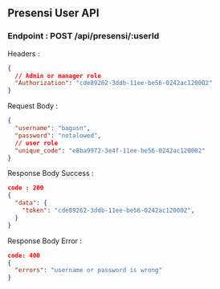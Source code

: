 ## Presensi User API

### Endpoint : POST /api/presensi/:userId

Headers :

```json
{
  // Admin or manager role
  "Authorization": "cde89262-3ddb-11ee-be56-0242ac120002"
}
```

Request Body :

```json
{
  "username": "bagusn",
  "password": "notalowed",
  // user role
  "unique_code": "e8ba9972-3e4f-11ee-be56-0242ac120002"
}
```

Response Body Success :

```json
code : 200
{
  "data": {
    "token": "cde89262-3ddb-11ee-be56-0242ac120002",
  }
}
```

Response Body Error :

```json
code: 400
{
  "errors": "username or password is wrong"
}
```
